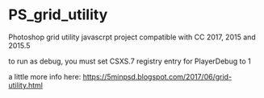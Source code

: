 # PS_grid_utility

Photoshop grid utility javascrpt project compatible with CC 2017, 2015 and 2015.5

to run as debug, you must set CSXS.7 registry entry for PlayerDebug to 1 

a little more info here:
https://5minpsd.blogspot.com/2017/06/grid-utility.html